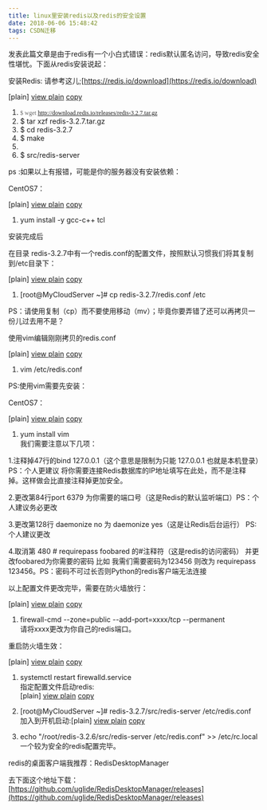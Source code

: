 ```yaml
---
title: linux里安装redis以及redis的安全设置
date: 2018-06-06 15:48:42
tags: CSDN迁移
---
```

  发表此篇文章是由于redis有一个小白式错误：redis默认匿名访问，导致redis安全性堪忧。下面从redis安装说起：  


安装Redis: 请参考这儿;[https://redis.io/download](https://redis.io/download)

[plain] [view plain](https://blog.csdn.net/Prety_Boy/article/details/56487187#) [copy](https://blog.csdn.net/Prety_Boy/article/details/56487187#)  
  
  
  

  1. <span style="font-family:Verdana;font-size:12px;color:#666666;">$ wget http://download.redis.io/releases/redis-3.2.7.tar.gz 
  2. $ tar xzf redis-3.2.7.tar.gz 
  3. $ cd redis-3.2.7 
  4. $ make 
  5. 
  6. $ src/redis-server</span>   






ps :如果以上有报错，可能是你的服务器没有安装依赖：

CentOS7：

[plain] [view plain](https://blog.csdn.net/Prety_Boy/article/details/56487187#) [copy](https://blog.csdn.net/Prety_Boy/article/details/56487187#)  
  
  
  

  1. yum install -y gcc-c++ tcl   


安装完成后

在目录 redis-3.2.7中有一个redis.conf的配置文件，按照默认习惯我们将其复制到/etc目录下：

[plain] [view plain](https://blog.csdn.net/Prety_Boy/article/details/56487187#) [copy](https://blog.csdn.net/Prety_Boy/article/details/56487187#)  
  
  
  

  1. [root@MyCloudServer ~]# cp redis-3.2.7/redis.conf /etc   


PS：请使用复制（cp）而不要使用移动（mv）；毕竟你要弄错了还可以再拷贝一份儿过去用不是？

使用vim编辑刚刚拷贝的redis.conf

[plain] [view plain](https://blog.csdn.net/Prety_Boy/article/details/56487187#) [copy](https://blog.csdn.net/Prety_Boy/article/details/56487187#)  
  
  
  

  1. vim /etc/redis.conf   


PS:使用vim需要先安装：

CentOS7：

[plain] [view plain](https://blog.csdn.net/Prety_Boy/article/details/56487187#) [copy](https://blog.csdn.net/Prety_Boy/article/details/56487187#)  
  
  
  

  1. yum install vim   
我们需要注意以下几项：

1.注释掉47行的bind 127.0.0.1（这个意思是限制为只能 127.0.0.1 也就是本机登录）PS：个人更建议 将你需要连接Redis数据库的IP地址填写在此处，而不是注释掉。这样做会比直接注释掉更加安全。  


2.更改第84行port 6379 为你需要的端口号（这是Redis的默认监听端口）PS：个人建议务必更改

3.更改第128行 daemonize no 为 daemonize yes（这是让Redis后台运行） PS:个人建议更改  


4.取消第 480 # requirepass foobared 的#注释符（这是redis的访问密码） 并更改foobared为你需要的密码 比如 我需们需要密码为123456 则改为 requirepass 123456。PS：密码不可过长否则Python的redis客户端无法连接  


以上配置文件更改完毕，需要在防火墙放行：

[plain] [view plain](https://blog.csdn.net/Prety_Boy/article/details/56487187#) [copy](https://blog.csdn.net/Prety_Boy/article/details/56487187#)  
  
  
  

  1. firewall-cmd --zone=public --add-port=xxxx/tcp --permanent   
请将xxxx更改为你自己的redis端口。

重启防火墙生效：

[plain] [view plain](https://blog.csdn.net/Prety_Boy/article/details/56487187#) [copy](https://blog.csdn.net/Prety_Boy/article/details/56487187#)  
  
  
  

  1. systemctl restart firewalld.service   
指定配置文件启动redis:  
[plain] [view plain](https://blog.csdn.net/Prety_Boy/article/details/56487187#) [copy](https://blog.csdn.net/Prety_Boy/article/details/56487187#)  
  
  
  

  1. [root@MyCloudServer ~]# redis-3.2.7/src/redis-server /etc/redis.conf   
加入到开机启动:[plain] [view plain](https://blog.csdn.net/Prety_Boy/article/details/56487187#) [copy](https://blog.csdn.net/Prety_Boy/article/details/56487187#)  
  
  
  

  1. echo "/root/redis-3.2.6/src/redis-server /etc/redis.conf" >> /etc/rc.local   
一个较为安全的redis配置完毕。

redis的桌面客户端我推荐：RedisDesktopManager

去下面这个地址下载：[https://github.com/uglide/RedisDesktopManager/releases](https://github.com/uglide/RedisDesktopManager/releases)

   
 